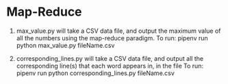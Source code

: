 # Map-Reduce
1. max_value.py will take a CSV data file, and output the maximum value of all the numbers using the map-reduce paradigm.
To run: pipenv run python max_value.py fileName.csv

2. corresponding_lines.py will take a CSV data file, and output all the corresponding line(s) that each word appears in, in the file 
To run: pipenv run python corresponding_lines.py fileName.csv


